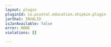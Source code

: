 ```yaml
---
layout: plugin
pluginId: io.pivotal.education.shipkin.plugin
jarSha1: INVALID
isJarAvailable: false
error: NONE
violations: []

---
```

